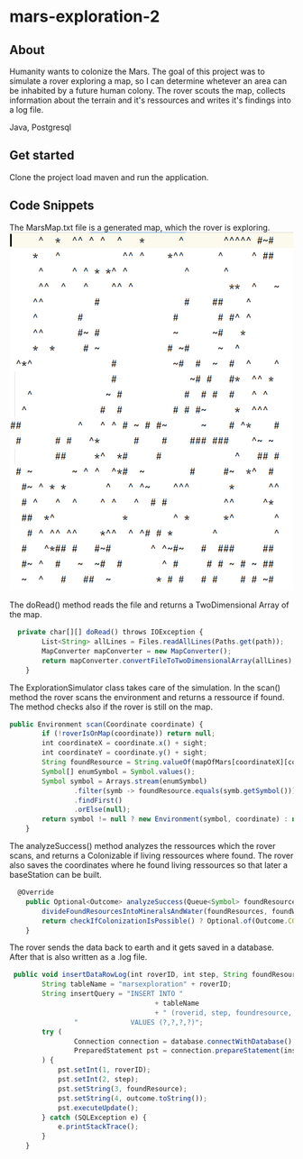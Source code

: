 # mars-exploration-2

## About
Humanity wants to colonize the Mars. The goal of this project was to simulate a rover exploring a map, so I can determine whetever an area can be inhabited by a future human colony.
The rover scouts the map, collects information about the terrain and it's ressources and writes it's findings into a log file.

Java, Postgresql

## Get started

Clone the project load maven and run the application.

## Code Snippets
The MarsMap.txt file is a generated map, which the rover is exploring.
![MarsMap](./img/MarsMap.png)

The doRead() method reads the file and returns a TwoDimensional Array of the map.
```js
  private char[][] doRead() throws IOException {
        List<String> allLines = Files.readAllLines(Paths.get(path));
        MapConverter mapConverter = new MapConverter();
        return mapConverter.convertFileToTwoDimensionalArray(allLines);
    } 
```

The ExplorationSimulator class takes care of the simulation.
In the scan() method the rover scans the environment and returns a ressource if found. The method checks also if the rover is still on the map.
```js
public Environment scan(Coordinate coordinate) {
        if (!roverIsOnMap(coordinate)) return null;
        int coordinateX = coordinate.x() + sight;
        int coordinateY = coordinate.y() + sight;
        String foundResource = String.valueOf(mapOfMars[coordinateX][coordinateY]);
        Symbol[] enumSymbol = Symbol.values();
        Symbol symbol = Arrays.stream(enumSymbol)
                .filter(symb -> foundResource.equals(symb.getSymbol()))
                .findFirst()
                .orElse(null);
        return symbol != null ? new Environment(symbol, coordinate) : null;
    }
```

The analyzeSuccess() method analyzes the ressources which the rover scans, and returns a Colonizable if living ressources where found. The rover also saves the coordinates where he found living ressources so that later a baseStation can be built.

```js
  @Override
    public Optional<Outcome> analyzeSuccess(Queue<Symbol> foundResources) {
        divideFoundResourcesIntoMineralsAndWater(foundResources, foundWaterList, foundMineralList);
        return checkIfColonizationIsPossible() ? Optional.of(Outcome.COLONIZABLE) : Optional.empty();
    }
```

The rover sends the data back to earth and it gets saved in a database. After that is also written as a .log file.

```js
 public void insertDataRowLog(int roverID, int step, String foundResource, Optional outcome) {
        String tableName = "marsexploration" + roverID;
        String insertQuery = "INSERT INTO "
                                    + tableName
                                    + " (roverid, step, foundresource, outcome)" +
                "             VALUES (?,?,?,?)";
        try (
                Connection connection = database.connectWithDatabase();
                PreparedStatement pst = connection.prepareStatement(insertQuery)
        ) {
            pst.setInt(1, roverID);
            pst.setInt(2, step);
            pst.setString(3, foundResource);
            pst.setString(4, outcome.toString());
            pst.executeUpdate();
        } catch (SQLException e) {
            e.printStackTrace();
        }
    }
```
